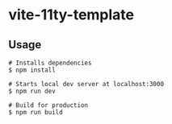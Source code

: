 # vite-11ty-template

## Usage

```shell
# Installs dependencies
$ npm install

# Starts local dev server at localhost:3000
$ npm run dev

# Build for production
$ npm run build
```
